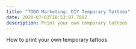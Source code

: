 ```yaml
---
title: "TODO Marketing: DIY Temporary Tattoos"
date: 2020-07-03T18:53:07.788Z
description: Print your own temporary tattoos
---
```

How to print your own temporary tattoos